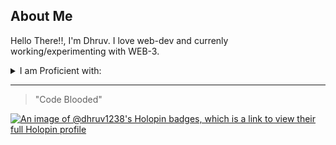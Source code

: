 ## About Me
Hello There!!, I'm Dhruv. I love web-dev and currenly working/experimenting with WEB-3.

<details>
<summary>I am Proficient with:</summary>

| Rank | Languages |
|-----:|-----------|
|     1| C++   |
|     2| Javascript|
|     3| Python       |
|     4| TypeScript       |
|     5| SQL       |
|     6| HTML       |
|     7| CSS      |
</details>

---
> "Code Blooded"

[![An image of @dhruv1238's Holopin badges, which is a link to view their full Holopin profile](https://holopin.me/dhruv1238)](https://holopin.io/@dhruv1238)

<!--
**Dhruv1238/Dhruv1238** is a ✨ _special_ ✨ repository because its `README.md` (this file) appears on your GitHub profile.

Here are some ideas to get you started:

- 🔭 I’m currently working on ...
- 🌱 I’m currently learning ...
- 👯 I’m looking to collaborate on ...
- 🤔 I’m looking for help with ...
- 💬 Ask me about ...
- 📫 How to reach me: ...
- 😄 Pronouns: ...
- ⚡ Fun fact: ...
-->
